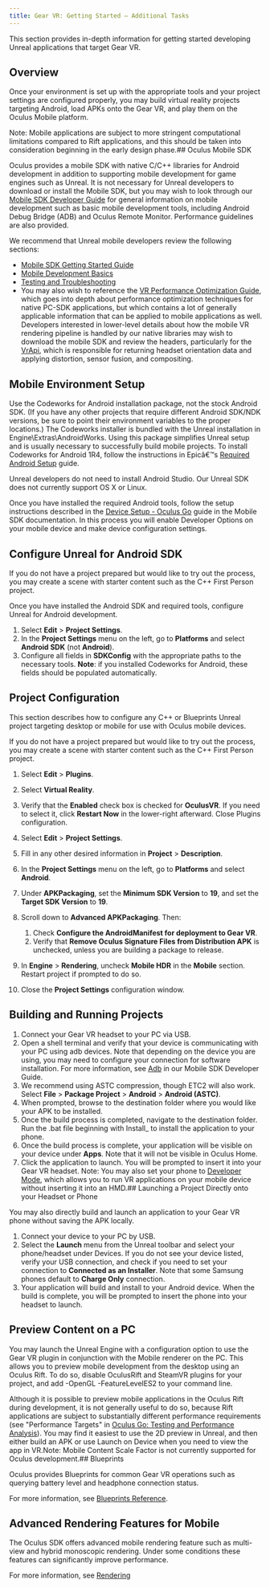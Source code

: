```yaml
---
title: Gear VR: Getting Started – Additional Tasks
---
```

This section provides in-depth information for getting started developing Unreal applications that target Gear VR.

## Overview

Once your environment is set up with the appropriate tools and your project settings are configured properly, you may build virtual reality projects targeting Android, load APKs onto the Gear VR, and play them on the Oculus Mobile platform.

Note: Mobile applications are subject to more stringent computational limitations compared to Rift applications, and this should be taken into consideration beginning in the early design phase.## Oculus Mobile SDK

Oculus provides a mobile SDK with native C/C++ libraries for Android development in addition to supporting mobile development for game engines such as Unreal. It is not necessary for Unreal developers to download or install the Mobile SDK, but you may wish to look through our [Mobile SDK Developer Guide](/documentation/mobilesdk/latest/) for general information on mobile development such as basic mobile development tools, including Android Debug Bridge (ADB) and Oculus Remote Monitor. Performance guidelines are also provided.

We recommend that Unreal mobile developers review the following sections:

* [Mobile SDK Getting Started Guide](/documentation/mobilesdk/latest/concepts/book-intro/)
* [Mobile Development Basics](/documentation/mobilesdk/latest/concepts/book-mobile-basics/)
* [Testing and Troubleshooting](/documentation/mobilesdk/latest/concepts/book-testing/)
* You may also wish to reference the [VR Performance Optimization Guide](/documentation/pcsdk/latest/concepts/dg-performance-opt-guide/), which goes into depth about performance optimization techniques for native PC-SDK applications, but which contains a lot of generally applicable information that can be applied to mobile applications as well.
Developers interested in lower-level details about how the mobile VR rendering pipeline is handled by our native libraries may wish to download the mobile SDK and review the headers, particularly for the [VrApi](/documentation/mobilesdk/latest/concepts/book-engine-integration/), which is responsible for returning headset orientation data and applying distortion, sensor fusion, and compositing.

## Mobile Environment Setup

Use the Codeworks for Android installation package, not the stock Android SDK. (If you have any other projects that require different Android SDK/NDK versions, be sure to point their environment variables to the proper locations.) The Codeworks installer is bundled with the Unreal installation in Engine\Extras\AndroidWorks. Using this package simplifies Unreal setup and is usually necessary to successfully build mobile projects. To install Codeworks for Android 1R4, follow the instructions in Epicâ€™s [Required Android Setup](https://api.unrealengine.com/INT/Platforms/Android/GettingStarted/1/index.html) guide.

Unreal developers do not need to install Android Studio. Our Unreal SDK does not currently support OS X or Linux.

Once you have installed the required Android tools, follow the setup instructions described in the [Device Setup - Oculus Go](/documentation/mobilesdk/latest/concepts/mobile-device-setup-go/) guide in the Mobile SDK documentation. In this process you will enable Developer Options on your mobile device and make device configuration settings.

## Configure Unreal for Android SDK

If you do not have a project prepared but would like to try out the process, you may create a scene with starter content such as the C++ First Person project.

Once you have installed the Android SDK and required tools, configure Unreal for Android development.

1. Select **Edit** > **Project Settings**.
2. In the **Project Settings** menu on the left, go to **Platforms** and select **Android SDK** (not **Android**).
3. Configure all fields in **SDKConfig** with the appropriate paths to the necessary tools. **Note**: if you installed Codeworks for Android, these fields should be populated automatically.
## Project Configuration

This section describes how to configure any C++ or Blueprints Unreal project targeting desktop or mobile for use with Oculus mobile devices.

If you do not have a project prepared but would like to try out the process, you may create a scene with starter content such as the C++ First Person project.

1. Select **Edit** > **Plugins**.
2. Select **Virtual Reality**. 
3. Verify that the **Enabled** check box is checked for **OculusVR**. If you need to select it, click **Restart Now** in the lower-right afterward. Close Plugins configuration.
4. Select **Edit** > **Project Settings**.
5. Fill in any other desired information in **Project** > **Description**.
6. In the **Project Settings** menu on the left, go to **Platforms** and select **Android**.
7. Under **APKPackaging**, set the **Minimum SDK Version** to **19**, and set the **Target SDK Version** to **19**.
8. Scroll down to **Advanced APKPackaging**. Then:
	1. Check **Configure the AndroidManifest for deployment to Gear VR**.
	2. Verify that **Remove Oculus Signature Files from Distribution APK** is unchecked, unless you are building a package to release.
	
9. In **Engine** > **Rendering**, uncheck **Mobile HDR** in the **Mobile** section. Restart project if prompted to do so. 
10. Close the **Project Settings** configuration window.
## Building and Running Projects

1. Connect your Gear VR headset to your PC via USB.
2. Open a shell terminal and verify that your device is communicating with your PC using adb devices. Note that depending on the device you are using, you may need to configure your connection for software installation. For more information, see [Adb](/documentation/mobilesdk/latest/concepts/mobile-adb/) in our Mobile SDK Developer Guide.
3. We recommend using ASTC compression, though ETC2 will also work. Select **File** > **Package Project** > **Android** > **Android (ASTC)**. 
4. When prompted, browse to the destination folder where you would like your APK to be installed.
5. Once the build process is completed, navigate to the destination folder. Run the .bat file beginning with Install\_ to install the application to your phone.
6. Once the build process is complete, your application will be visible on your device under **Apps**. Note that it will not be visible in Oculus Home.
7. Click the application to launch. You will be prompted to insert it into your Gear VR headset.
Note: You may also set your phone to [Developer Mode](/documentation/mobilesdk/latest/concepts/mobile-troublesh-device-run-app-outside/), which allows you to run VR applications on your mobile device without inserting it into an HMD.## Launching a Project Directly onto your Headset or Phone

You may also directly build and launch an application to your Gear VR phone without saving the APK locally.

1. Connect your device to your PC by USB. 
2. Select the **Launch** menu from the Unreal toolbar and select your phone/headset under Devices. If you do not see your device listed, verify your USB connection, and check if you need to set your connection to **Connected as an Installer**. Note that some Samsung phones default to **Charge Only** connection.
3. Your application will build and install to your Android device. When the build is complete, you will be prompted to insert the phone into your headset to launch.
## Preview Content on a PC

You may launch the Unreal Engine with a configuration option to use the Gear VR plugin in conjunction with the Mobile renderer on the PC. This allows you to preview mobile development from the desktop using an Oculus Rift. To do so, disable OculusRift and SteamVR plugins for your project, and add -OpenGL -FeatureLevelES2 to your command line.

Although it is possible to preview mobile applications in the Oculus Rift during development, it is not generally useful to do so, because Rift applications are subject to substantially different performance requirements (see "Performance Targets" in [Oculus Go: Testing and Performance Analysis](/documentation/unreal/latest/concepts/unreal-debug-go/ "This guide describes basic testing and performance analysis for Oculus Go development in Unreal.")). You may find it easiest to use the 2D preview in Unreal, and then either build an APK or use Launch on Device when you need to view the app in VR.Note: Mobile Content Scale Factor is not currently supported for Oculus development.## Blueprints

Oculus provides Blueprints for common Gear VR operations such as querying battery level and headphone connection status. 

For more information, see [Blueprints Reference](/documentation/unreal/latest/concepts/unreal-blueprints/ "This section serves as a reference guide for the Blueprints in the Online Subsystem Oculus library.").

## Advanced Rendering Features for Mobile

The Oculus SDK offers advanced mobile rendering feature such as multi-view and hybrid monoscopic rendering. Under some conditions these features can significantly improve performance.

For more information, see [Rendering](/documentation/unreal/latest/concepts/unreal-advanced-rendering/ "This section describes important rendering options and tools that can significantly improve your application.")

